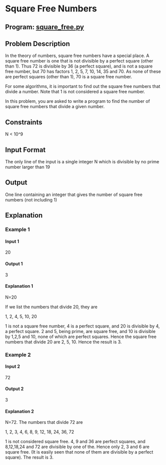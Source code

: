 # Square Free Numbers

## Program: [square_free.py](https://github.com/nirantak/Programming_Exercises/blob/master/Misc/square_free.py)

## Problem Description

In the theory of numbers, square free numbers have a special place. A square free number is one that is not divisible by a perfect square (other than 1). Thus 72 is divisible by 36 (a perfect square), and is not a square free number, but 70 has factors 1, 2, 5, 7, 10, 14, 35 and 70. As none of these are perfect squares (other than 1), 70 is a square free number.

For some algorithms, it is important to find out the square free numbers that divide a number. Note that 1 is not considered a square free number.

In this problem, you are asked to write a program to find the number of square free numbers that divide a given number.

## Constraints

N < 10^9

## Input Format

The only line of the input is a single integer N which is divisible by no prime number larger than 19

## Output

One line containing an integer that gives the number of square free numbers (not including 1)

## Explanation

### Example 1

#### Input 1

20

#### Output 1

3

#### Explanation 1

N=20

If we list the numbers that divide 20, they are

1, 2, 4, 5, 10, 20

1 is not a square free number, 4 is a perfect square, and 20 is divisible by 4, a perfect square. 2 and 5, being prime, are square free, and 10 is divisible by 1,2,5 and 10, none of which are perfect squares. Hence the square free numbers that divide 20 are 2, 5, 10. Hence the result is 3.

### Example 2

#### Input 2

72

#### Output 2

3

#### Explanation 2

N=72. The numbers that divide 72 are

1, 2, 3, 4, 6, 8, 9, 12, 18, 24, 36, 72

1 is not considered square free. 4, 9 and 36 are perfect squares, and 8,12,18,24 and 72 are divisible by one of the. Hence only 2, 3 and 6 are square free. (It is easily seen that none of them are divisible by a perfect square). The result is 3.

